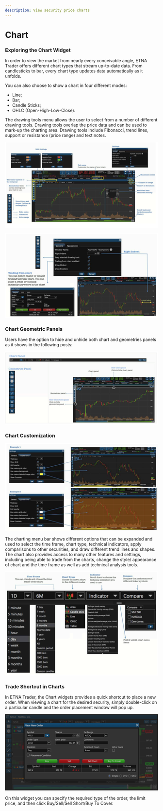 ```yaml
---
description: View security price charts
---
```


# Chart

### Exploring the Chart Widget

In order to view the market from nearly every conceivable angle, ETNA Trader offers different chart types that stream up-to-date data. From candlesticks to bar, every chart type updates data automatically as it unfolds. 

You can also choose to show a chart in four different modes:

* Line;
* Bar;
* Candle Sticks;
* OHLC \(Open-High-Low-Close\).

The drawing tools menu allows the user to select from a number of different drawing tools. Drawing tools overlap the price data and can be used to mark-up the charting area. Drawing tools include Fibonacci, trend lines, support or resistance \(price range\) and text notes.

![](../../.gitbook/assets/screenshot-2019-04-24-at-16.13.19.png)

![](../../.gitbook/assets/screenshot-2019-04-24-at-16.14.02.png)

### Chart Geometric Panels

Users have the option to hide and unhide both chart and geometries panels as it shows in the following posts:

![](../../.gitbook/assets/screenshot-2019-04-24-at-16.19.31.png)

### Chart Customization

![](../../.gitbook/assets/screenshot-2019-04-24-at-16.24.27.png)

The charting menu bar shows different options that can be expanded and used to select the time frame, chart type, technical indicators, apply comparisons to other securities, and draw different trend lines and shapes. The chart also provides access to many other features and settings, including being able to trade from the charts, change the style/ appearance of chart and the time frame as well as add technical analysis tools.

![](../../.gitbook/assets/screenshot-2019-04-24-at-16.25.24.png)

### Trade Shortcut in Charts

In ETNA Trader, the Chart widgets provides a quick shortcut to place a new order. When viewing a chart for the desired security, simply double-click on a particular candle and the order placement window will pop up.

![](../../.gitbook/assets/screenshot-2019-04-24-at-16.50.53.png)

On this widget you can specify the required type of the order, the limit price, and then click Buy/Sell/Sell Short/Buy To Cover.





